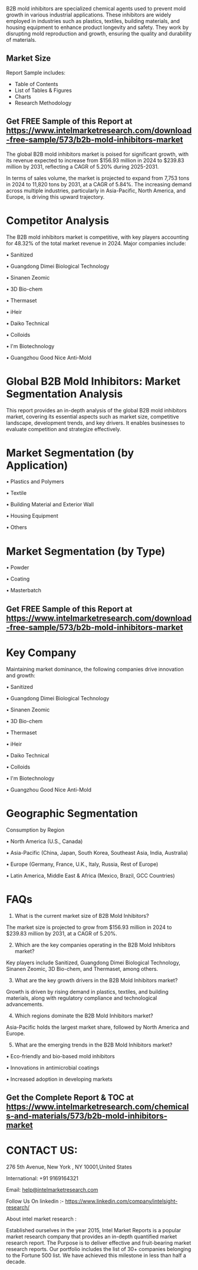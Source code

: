 B2B mold inhibitors are specialized chemical agents used to prevent mold growth in various industrial applications. These inhibitors are widely employed in industries such as plastics, textiles, building materials, and housing equipment to enhance product longevity and safety. They work by disrupting mold reproduction and growth, ensuring the quality and durability of materials.

Market Size
-
Report Sample includes:
- Table of Contents
- List of Tables & Figures
- Charts
- Research Methodology


Get FREE Sample of this Report at https://www.intelmarketresearch.com/download-free-sample/573/b2b-mold-inhibitors-market
-
The global B2B mold inhibitors market is poised for significant growth, with its revenue expected to increase from $156.93 million in 2024 to $239.83 million by 2031, reflecting a CAGR of 5.20% during 2025-2031.

 

In terms of sales volume, the market is projected to expand from 7,753 tons in 2024 to 11,820 tons by 2031, at a CAGR of 5.84%. The increasing demand across multiple industries, particularly in Asia-Pacific, North America, and Europe, is driving this upward trajectory.

Competitor Analysis
=
The B2B mold inhibitors market is competitive, with key players accounting for 48.32% of the total market revenue in 2024. Major companies include:

•	Sanitized

•	Guangdong Dimei Biological Technology

•	Sinanen Zeomic

•	3D Bio-chem

•	Thermaset

•	iHeir

•	Daiko Technical

•	Colloids

•	I'm Biotechnology

•	Guangzhou Good Nice Anti-Mold

Global B2B Mold Inhibitors: Market Segmentation Analysis
=
This report provides an in-depth analysis of the global B2B mold inhibitors market, covering its essential aspects such as market size, competitive landscape, development trends, and key drivers. It enables businesses to evaluate competition and strategize effectively.

Market Segmentation (by Application)
=
•	Plastics and Polymers


•	Textile

•	Building Material and Exterior Wall

•	Housing Equipment

•	Others

Market Segmentation (by Type)
=
•	Powder


•	Coating

•	Masterbatch




Get FREE Sample of this Report at https://www.intelmarketresearch.com/download-free-sample/573/b2b-mold-inhibitors-market
-
Key Company
=
Maintaining market dominance, the following companies drive innovation and growth:

•	Sanitized

•	Guangdong Dimei Biological Technology

•	Sinanen Zeomic

•	3D Bio-chem

•	Thermaset

•	iHeir

•	Daiko Technical

•	Colloids

•	I'm Biotechnology

•	Guangzhou Good Nice Anti-Mold

Geographic Segmentation
=
Consumption by Region

•	North America (U.S., Canada)

•	Asia-Pacific (China, Japan, South Korea, Southeast Asia, India, Australia)

•	Europe (Germany, France, U.K., Italy, Russia, Rest of Europe)

•	Latin America, Middle East & Africa (Mexico, Brazil, GCC Countries)

FAQs
=

1. What is the current market size of B2B Mold Inhibitors?

The market size is projected to grow from $156.93 million in 2024 to $239.83 million by 2031, at a CAGR of 5.20%.

2. Which are the key companies operating in the B2B Mold Inhibitors market?

Key players include Sanitized, Guangdong Dimei Biological Technology, Sinanen Zeomic, 3D Bio-chem, and Thermaset, among others.

3. What are the key growth drivers in the B2B Mold Inhibitors market?

Growth is driven by rising demand in plastics, textiles, and building materials, along with regulatory compliance and technological advancements.

4. Which regions dominate the B2B Mold Inhibitors market?

Asia-Pacific holds the largest market share, followed by North America and Europe.

5. What are the emerging trends in the B2B Mold Inhibitors market?

•	Eco-friendly and bio-based mold inhibitors

•	Innovations in antimicrobial coatings

•	Increased adoption in developing markets

Get the Complete Report & TOC at https://www.intelmarketresearch.com/chemicals-and-materials/573/b2b-mold-inhibitors-market
-

CONTACT US:
=
276 5th Avenue, New York , NY 10001,United States

International: +91 9169164321

Email: help@intelmarketresearch.com

Follow Us On linkedin :- https://www.linkedin.com/company/intelsight-research/

About intel market research :

Established ourselves in the year 2015, Intel Market Reports is a popular market research company that provides an in-depth quantified market research report. The Purpose is to deliver effective and fruit-bearing market research reports. Our portfolio includes the list of 30+ companies belonging to the Fortune 500 list. We have achieved this milestone in less than half a decade.

